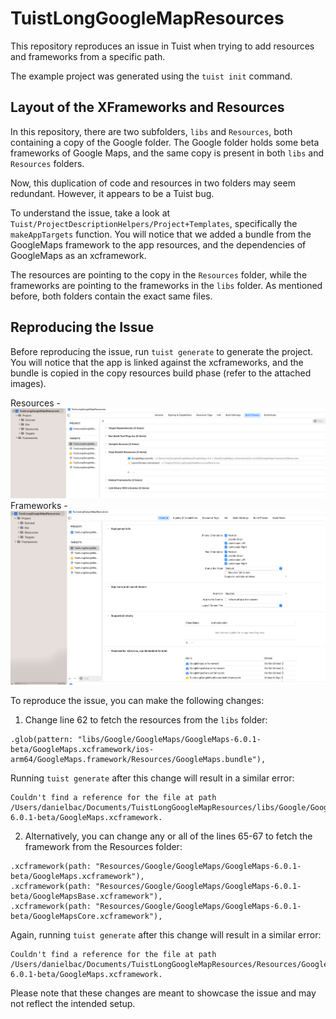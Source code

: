 # TuistLongGoogleMapResources

This repository reproduces an issue in Tuist when trying to add resources and frameworks from a specific path.

The example project was generated using the `tuist init` command.

## Layout of the XFrameworks and Resources

In this repository, there are two subfolders, `libs` and `Resources`, both containing a copy of the Google folder. The Google folder holds some beta frameworks of Google Maps, and the same copy is present in both `libs` and `Resources` folders.

Now, this duplication of code and resources in two folders may seem redundant. However, it appears to be a Tuist bug.

To understand the issue, take a look at `Tuist/ProjectDescriptionHelpers/Project+Templates`, specifically the `makeAppTargets` function. You will notice that we added a bundle from the GoogleMaps framework to the app resources, and the dependencies of GoogleMaps as an xcframework.

The resources are pointing to the copy in the `Resources` folder, while the frameworks are pointing to the frameworks in the `libs` folder. As mentioned before, both folders contain the exact same files.

## Reproducing the Issue

Before reproducing the issue, run `tuist generate` to generate the project. You will notice that the app is linked against the xcframeworks, and the bundle is copied in the copy resources build phase (refer to the attached images).

Resources - ![Resources](ScreenShots/Resources.png)
Frameworks - ![Frameworks](ScreenShots/Frameworks.png) 

To reproduce the issue, you can make the following changes:

1. Change line 62 to fetch the resources from the `libs` folder:
```
.glob(pattern: "libs/Google/GoogleMaps/GoogleMaps-6.0.1-beta/GoogleMaps.xcframework/ios-arm64/GoogleMaps.framework/Resources/GoogleMaps.bundle"),
```
Running `tuist generate` after this change will result in a similar error:
```
Couldn't find a reference for the file at path /Users/danielbac/Documents/TuistLongGoogleMapResources/libs/Google/GoogleMaps/GoogleMaps-6.0.1-beta/GoogleMaps.xcframework.
```

2. Alternatively, you can change any or all of the lines 65-67 to fetch the framework from the Resources folder:
```
.xcframework(path: "Resources/Google/GoogleMaps/GoogleMaps-6.0.1-beta/GoogleMaps.xcframework"),
.xcframework(path: "Resources/Google/GoogleMaps/GoogleMaps-6.0.1-beta/GoogleMapsBase.xcframework"),
.xcframework(path: "Resources/Google/GoogleMaps/GoogleMaps-6.0.1-beta/GoogleMapsCore.xcframework"),
```
Again, running `tuist generate` after this change will result in a similar error:
```
Couldn't find a reference for the file at path /Users/danielbac/Documents/TuistLongGoogleMapResources/Resources/Google/GoogleMaps/GoogleMaps-6.0.1-beta/GoogleMaps.xcframework.
```

Please note that these changes are meant to showcase the issue and may not reflect the intended setup.

